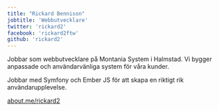 ```yaml
---
title: "Rickard Bennison"
jobtitle: 'Webbutvecklare'
twitter: 'rickard2'
facebook: 'rickard2ftw'
github: 'rickard2'
---
```


Jobbar som webbutvecklare på Montania System i Halmstad. Vi bygger anpassade och användarvänliga system för våra kunder.

Jobbar med Symfony och Ember JS för att skapa en riktigt rik användarupplevelse.

[about.me/rickard2](http://about.me/rickard2)